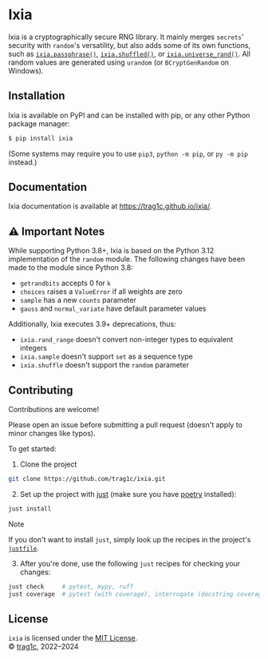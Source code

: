 # Ixia
Ixia is a cryptographically secure RNG library. It mainly merges `secrets`'
security with `random`'s versatility, but also adds some of its own
functions, such as [`ixia.passphrase()`][ixia-passphrase],
[`ixia.shuffled()`][ixia-shuffled],
or [`ixia.universe_rand()`][ixia-universe-rand].
All random values are generated using `urandom` (or `BCryptGenRandom` on Windows).

## Installation
Ixia is available on PyPI and can be installed with pip, or any other Python package manager:
```sh
$ pip install ixia
```
(Some systems may require you to use `pip3`, `python -m pip`, or `py -m pip` instead.)

## Documentation
Ixia documentation is available at https://trag1c.github.io/ixia/.

## ⚠️ Important Notes
While supporting Python 3.8+, Ixia is based on the Python 3.12 implementation
of the `random` module. The following changes have been made to the module
since Python 3.8:
- `getrandbits` accepts 0 for `k`
- `choices` raises a `ValueError` if all weights are zero
- `sample` has a new `counts` parameter
- `gauss` and `normal_variate` have default parameter values

Additionally, Ixia executes 3.9+ deprecations, thus:
- `ixia.rand_range` doesn't convert non-integer types to equivalent integers
- `ixia.sample` doesn't support `set` as a sequence type
- `ixia.shuffle` doesn't support the `random` parameter

## Contributing

Contributions are welcome!

Please open an issue before submitting a pull request
(doesn't apply to minor changes like typos).

To get started:

1. Clone the project
```sh
git clone https://github.com/trag1c/ixia.git
```

2. Set up the project with [just] (make sure you have [poetry] installed):
```sh
just install
```

> [!note]
> If you don't want to install `just`, simply look up the recipes
> in the project's [`justfile`][justfile].

3. After you're done, use the following `just` recipes for checking your changes:
```sh
just check     # pytest, mypy, ruff
just coverage  # pytest (with coverage), interrogate (docstring coverage)
```

## License
`ixia` is licensed under the [MIT License].  
© [trag1c], 2022–2024

[MIT License]: https://opensource.org/license/mit/
[trag1c]: https://github.com/trag1c/
[ixia-passphrase]: https://trag1c.github.io/ixia/strings_and_bytes.html#ixiapassphrase
[ixia-shuffled]: https://trag1c.github.io/ixia/sequences.html#ixiashuffled
[ixia-universe-rand]: https://trag1c.github.io/ixia/integers.html#ixiauniverse_rand
[poetry]: https://python-poetry.org/
[just]: https://github.com/casey/just/
[justfile]: https://github.com/trag1c/ixia/blob/main/justfile
